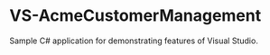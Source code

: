 VS-AcmeCustomerManagement
=========================

Sample C# application for demonstrating features of Visual Studio.
